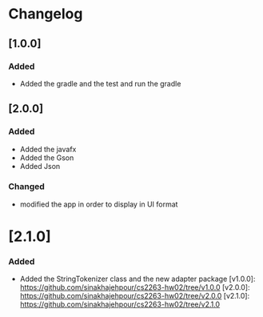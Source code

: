 # Changelog
## [1.0.0]
### Added 
- Added the gradle and the test and run the gradle  
## [2.0.0]
### Added 
- Added the javafx
- Added the Gson
- Added Json
### Changed 
- modified the app in order to display in UI format
# [2.1.0]
### Added 
- Added the StringTokenizer class and the new adapter package
[v1.0.0]: https://github.com/sinakhajehpour/cs2263-hw02/tree/v1.0.0
[v2.0.0]: https://github.com/sinakhajehpour/cs2263-hw02/tree/v2.0.0
[v2.1.0]: https://github.com/sinakhajehpour/cs2263-hw02/tree/v2.1.0
